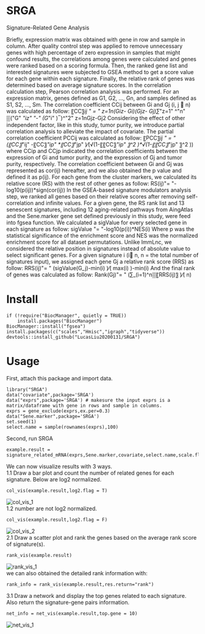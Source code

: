 # SRGA
Signature-Related Gene Analysis

Briefly, expression matrix was obtained with gene in row and sample in column. After quality control step was applied to remove unnecessary genes with high percentage of zero expression in samples that might confound results, the correlations among genes were calculated and genes were ranked based on a scoring formula. Then, the ranked gene list and interested signatures were subjected to GSEA method to get a score value for each gene within each signature. Finally, the relative rank of genes was determined based on average signature scores.
In the correlation calculation step, Pearson correlation analysis was performed. For an expression matrix, genes defined as G1, G2, …, Gn, and samples defined as S1, S2, …, Sm. The correlation coefficient CCij between Gi and Gj (i, j  n) was calculated as follow:
〖CC〗_ij " = " z=1n(Giz- Gi)(Gjz- Gj)∑_"z=1" ^"n" ▒("G" _"iz"  "-" (G_"i"  ) ̅ )^"2"  z=1nGjz-Gj2
Considering the effect of other independent factor, like in this study, tumor purity, we introduce partial correlation analysis to alleviate the impact of covariate. The partial correlation coefficient PCCij was calculated as follow:
〖PCC〗_ij " = "  (〖CC〗_"ij" -〖CC〗_"ip" *〖CC〗_"jp" )⁄(√(1-〖〖CC〗_"ip" 〗^2 )*√(1-〖〖CC〗_"jp" 〗^2 ))
where CCip and CCjp indicated the correlation coefficients between the expression of Gi and tumor purity, and the expression of Gj and tumor purity, respectively. The correlation coefficient between Gi and Gj was represented as cor(ij) hereafter, and we also obtained the p value and defined it as p(ij). For each gene from the cluster markers, we calculated its relative score (RS) with the rest of other genes as follow:
RS(ij)"= "-log10(p(ij))*sign(cor(ij))
	In the GSEA-based signature modulators analysis step, we ranked all genes based on their relative scores after removing self-correlation and infinite values. For a given gene, the RS rank list and 13 senescent signatures, including 12 aging-related pathways from AingAtlas and the Sene.marker gene set defined previously in this study, were feed into fgsea function. We calculated a sigValue for every selected gene in each signature as follow:
sigValue "= "-log10(p(i))*NES(i)
	Where p was the statistical significance of the enrichment score and NES was the normalized enrichment score for all dataset permutations.
	Unlike ImmLnc, we considered the relative position in signatures instead of absolute value to select significant genes. For a given signature i (i n, n = the total number of signatures input), we assigned each gene Gj a relative rank score (RRS) as follow:
RRS(ij)"= "  (sigValue(G_j)-min⁡(i)  )⁄( max⁡(i) )-min⁡(i)
	And the final rank of genes was calculated as follow:
Rank(Gj)"= "  (∑_(i=1)^n▒〖RRS(ij)〗  )⁄( n)

# Install
```
if (!require("BiocManager", quietly = TRUE))
    install.packages("BiocManager")
BiocManager::install("fgsea")
install.packages(c("scales","Hmisc","igraph","tidyverse")) 
devtools::install_github("LucasLiu20200131/SRGA")
```

# Usage
First, attach this package and import data.
```
library("SRGA")
data("covariate",package='SRGA')
data("exprs",package='SRGA') # makesure the input exprs is a matrix/dataframe with gene in rows and sample in columns.
exprs = gene_exclude(exprs,ex.per=0.3)
data("Sene.marker",package='SRGA')
set.seed(1)
select.name = sample(rownames(exprs),100)
```
Second, run SRGA
```
example.result = signature_related_mRNA(exprs,Sene.marker,covariate,select.name,scale.flag=FALSE)
```
We can now visualize results with 3 ways.  
1.1 Draw a bar plot and count the number of related genes for each signature. Below are log2 normalized.
```
col_vis(example.result,log2.flag = T)
```
![col_vis_1](https://github.com/LucasLiu20200131/images/blob/main/git_image/col_vis_1.png)  
1.2 number are not log2 normalized.
```
col_vis(example.result,log2.flag = F)
```
![col_vis_2](https://github.com/LucasLiu20200131/images/blob/main/git_image/col_vis_2.png)  
2.1 Draw a scatter plot and rank the genes based on the average rank score of signature(s).
```
rank_vis(example.result)
```
![rank_vis_1](https://github.com/LucasLiu20200131/images/blob/main/git_image/rank_vis_1.png)  
we can also obtained the detailed rank information with:
```
rank_info = rank_vis(example.result,res.return="rank")
```
3.1 Draw a network and display the top genes related to each signature. Also return the signature-gene pairs information.
```
net_info = net_vis(example.result,top.gene = 10)
```
![net_vis_1](https://github.com/LucasLiu20200131/images/blob/main/git_image/net_vis_1.png)
